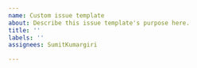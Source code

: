 ```yaml
---
name: Custom issue template
about: Describe this issue template's purpose here.
title: ''
labels: ''
assignees: SumitKumargiri

---
```



